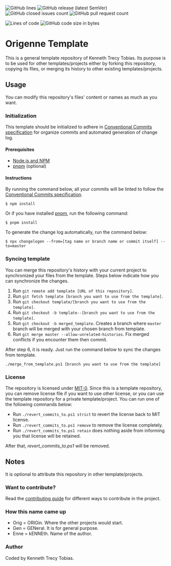 <!-- [![Tests](https://img.shields.io/github/actions/workflow/status/KennethTrecy/origenne_template/:workflow-filename.yml?style=for-the-badge)](https://github.com/KennethTrecy/origenne_template/actions/workflows/:workflow-filename.yml) -->
![GitHub lines](https://img.shields.io/github/license/KennethTrecy/origenne_template?style=for-the-badge)
![GitHub release (latest SemVer)](https://img.shields.io/github/v/release/KennethTrecy/origenne_template?style=for-the-badge&display_name=tag&sort=semver)
![GitHub closed issues count](https://img.shields.io/github/issues-closed/KennethTrecy/origenne_template?style=for-the-badge)
![GitHub pull request count](https://img.shields.io/github/issues-pr-closed/KennethTrecy/origenne_template?style=for-the-badge)
<!-- ![Commits since latest version](https://img.shields.io/github/commits-since/KennethTrecy/origenne_template/latest?style=for-the-badge) -->
![Lines of code](https://img.shields.io/tokei/lines/github/KennethTrecy/origenne_template?style=for-the-badge)
![GitHub code size in bytes](https://img.shields.io/github/repo-size/KennethTrecy/origenne_template?style=for-the-badge)

# Origenne Template
This is a general template repository of Kenneth Trecy Tobias. Its purpose is to be used for other
templates/projects either by forking this repository, copying its files, or merging its history to
other existing templates/projects.

<!--
The `origin` section may be used to indicate where the project (that is using this template) came
from or based from.

## Origin
Some parts of repository was based from [`master`] branch of [Origenne Template].

-->

## Usage
You can modify this repository's files' content or names as much as you want.

### Initialization
This template should be initialized to adhere in [Conventional Commits specification] for organize
commits and automated generation of change log.

#### Prerequisites
- [Node.js and NPM]
- [pnpm] (optional)

#### Instructions
By running the command below, all your commits will be linted to follow the [Conventional Commits
specification].
```
$ npm install
```

Or if you have installed [pnpm], run the following command:
```
$ pnpm install
```

To generate the change log automatically, run the command below:
```
$ npx changelogen --from=[tag name or branch name or commit itself] --to=master
```

### Syncing template
You can merge this repository's history with your current project to synchronized your files from the
template. Steps below indicate how you can synchronize the changes.
1. Run `git remote add template [URL of this repository]`.
2. Run `git fetch template [branch you want to use from the template]`.
3. Run `git checkout template/[branch you want to use from the template]`.
4. Run `git checkout -b template--[branch you want to use from the template]`.
5. Run `git checkout -b merged_template`. Creates a branch where `master` branch will be merged with
   your chosen branch from template.
6. Run `git merge master --allow-unrelated-histories`. Fix merged conflicts if you encounter them
   then commit.

After step 6, it is ready. Just run the command below to sync the changes from template.
```
./merge_from_template.ps1 [branch you want to use from the template]
```

### License
The repository is licensed under [MIT-0]. Since this is a template repository, you can remove
license file if you want to use other license, or you can use the template repository for a private
template/project. You can run one of the following commands below:
- Run `./revert_commits_to.ps1 strict` to revert the license back to MIT license.
- Run `./revert_commits_to.ps1 remove` to remove the license completely.
- Run `./revert_commits_to.ps1 retain` does nothing aside from informing you that license will be
  retained.

After that, *revert_commits_to.ps1* will be removed.

## Notes
It is optional to attribute this repository in other template/projects.

### Want to contribute?
Read the [contributing guide] for different ways to contribute in the project.

### How this name came up
- Orig = ORIGin. Where the other projects would start.
- Gen = GENeral. It is for general purpose.
- Enne = kENNEth. Name of the author.

### Author
Coded by Kenneth Trecy Tobias.

<!--

[`master`]: https://github.com/KennethTrecy/origenne_template
[Origenne Template]: https://github.com/KennethTrecy/origenne_template

-->

[MIT-0]: https://github.com/KennethTrecy/origenne_template/blob/master/LICENSE
[Node.js and NPM]: https://nodejs.org/en/
[pnpm]: https://pnpm.io/installation
[Conventional Commits specification]: https://www.conventionalcommits.org/en/v1.0.0/
[contributing guide]: ./CONTRIBUTING.md
